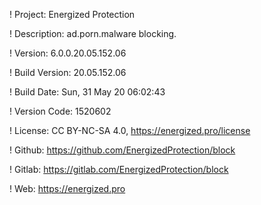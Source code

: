! Project: Energized Protection

! Description: ad.porn.malware blocking.

! Version: 6.0.0.20.05.152.06

! Build Version: 20.05.152.06

! Build Date: Sun, 31 May 20 06:02:43

! Version Code: 1520602

! License: CC BY-NC-SA 4.0, https://energized.pro/license

! Github: https://github.com/EnergizedProtection/block

! Gitlab: https://gitlab.com/EnergizedProtection/block


! Web: https://energized.pro
